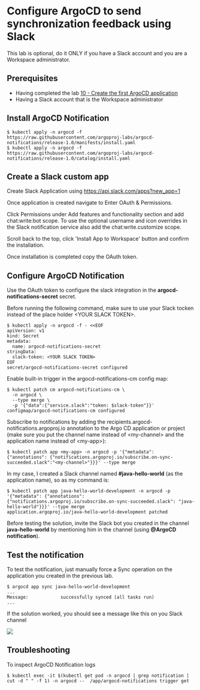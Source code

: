 #  Configure ArgoCD to send synchronization feedback using Slack

This lab is optional, do it ONLY if you have a Slack account and you are a Workspace administrator.

## Prerequisites 

- Having completed the lab [10 - Create the first ArgoCD application](labs/10-Create_the_first_ArgoCD_application/README.md)
- Having a Slack account that is the Workspace administrator

## Install ArgoCD Notification

```console
$ kubectl apply -n argocd -f https://raw.githubusercontent.com/argoproj-labs/argocd-notifications/release-1.0/manifests/install.yaml
$ kubectl apply -n argocd -f https://raw.githubusercontent.com/argoproj-labs/argocd-notifications/release-1.0/catalog/install.yaml
```

## Create a Slack custom app

Create Slack Application using https://api.slack.com/apps?new_app=1 

Once application is created navigate to Enter OAuth & Permissions.

Click Permissions under Add features and functionality section and add chat:write:bot scope. To use the optional username and icon overrides in the Slack notification service also add the chat:write.customize scope. 

Scroll back to the top, click 'Install App to Workspace' button and confirm the installation.

Once installation is completed copy the OAuth token.

## Configure ArgoCD Notification

Use the OAuth token to configure the slack integration in the **argocd-notifications-secret** secret.

Before running the following command, make sure to use your Slack tocken instead of the place holder \<YOUR SLACK TOKEN\>.


```console
$ kubectl apply -n argocd -f - <<EOF
apiVersion: v1
kind: Secret
metadata:
  name: argocd-notifications-secret
stringData:
  slack-token: <YOUR SLACK TOKEN>
EOF
secret/argocd-notifications-secret configured
```

Enable built-in trigger in the argocd-notifications-cm config map:

```console
$ kubectl patch cm argocd-notifications-cm \
  -n argocd \
  --type merge \
  -p '{"data":{"service.slack":"token: $slack-token"}}'
configmap/argocd-notifications-cm configured
```

Subscribe to notifications by adding the recipients.argocd-notifications.argoproj.io annotation to the Argo CD application or project (make sure you put the channel name instead of \<my-channel\> and the application name instead of \<my-app\>):

```console
$ kubectl patch app <my-app> -n argocd -p '{"metadata": {"annotations": {"notifications.argoproj.io/subscribe.on-sync-succeeded.slack":"<my-channel>"}}}' --type merge
```

In my case, I created a Slack channel named **#java-hello-world** (as the application name), so as my command is:

```console
$ kubectl patch app java-hello-world-development -n argocd -p '{"metadata": {"annotations": {"notifications.argoproj.io/subscribe.on-sync-succeeded.slack": "java-hello-world"}}}' --type merge
application.argoproj.io/java-hello-world-development patched
```

Before testing the solution, invite the Slack bot you created in the channel **java-hello-world** by mentioning him in the channel (using **@ArgoCD notification**).

## Test the notification

To test the notification, just manually force a Sync operation on the application you created in the previous lab. 

```console
$ argocd app sync java-hello-world-development 
...
Message:            successfully synced (all tasks run)
...
```

If the solution worked, you should see a message like this on you Slack channel

![](img/1.png)


## Troubleshooting

To inspect ArgoCD Notification logs

```console
$ kubectl exec -it $(kubectl get pod -n argocd | grep notification | cut -d " " -f 1) -n argocd --  /app/argocd-notifications trigger get
```